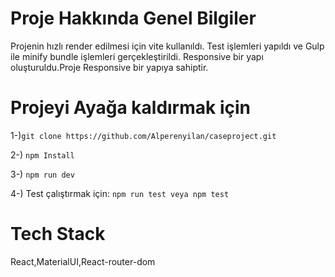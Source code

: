 # Proje Hakkında Genel Bilgiler

Projenin hızlı render edilmesi için vite kullanıldı. Test işlemleri yapıldı ve Gulp ile minify bundle işlemleri gerçekleştirildi. Responsive bir yapı oluşturuldu.Proje Responsive bir yapıya sahiptir.

# Projeyi Ayağa kaldırmak için

1-)`git clone https://github.com/Alperenyilan/caseproject.git `

2-) `npm Install`

3-) `npm run dev`

4-) Test çalıştırmak için: `npm run test veya npm test`

# Tech Stack

React,MaterialUI,React-router-dom
